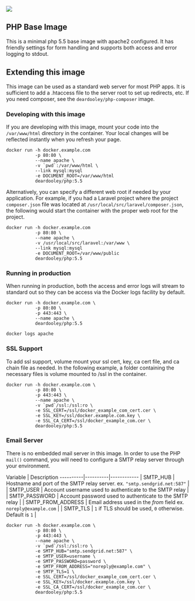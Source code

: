 [![](https://badge.imagelayers.io/deardooley/php:5.6.svg)](https://imagelayers.io/?images=deardooley/php:5.6 'Get your own badge on imagelayers.io')

## PHP Base Image

This is a minimal php 5.5 base image with apache2 configured. It has friendly settings for form handling and supports both access and error logging to stdout.

## Extending this image

This image can be used as a standard web server for most PHP apps. It is sufficient to add a .htaccess file to
the server root to set up redirects, etc. If you need composer, see the `deardooley/php-composer` image.

### Developing with this image

If you are developing with this image, mount your code into the `/var/www/html` directory in the container. Your local changes will be reflected instantly when you refresh your page.

```
docker run -h docker.example.com
           -p 80:80 \
           --name apache \
           -v `pwd`:/var/www/html \
           --link mysql:mysql
           -e DOCUMENT_ROOT=/var/www/html
           deardooley/php:5.5
```

Alternatively, you can specify a different web root if needed by your application. For example, if you had a Laravel project where the project `composer.json` file was located at `/usr/local/src/laravel/composer.json`, the following would start the container with the proper web root for the project.

```
docker run -h docker.example.com
           -p 80:80 \
           --name apache \
           -v /usr/local/src/laravel:/var/www \
           --link mysql:mysql
           -e DOCUMENT_ROOT=/var/www/public
           deardooley/php:5.5
```

### Running in production

When running in production, both the access and error logs will stream to standard out so they can be access via the Docker logs facility by default.

```
docker run -h docker.example.com \
           -p 80:80 \
           -p 443:443 \
           --name apache \
           deardooley/php:5.5

docker logs apache
```

### SSL Support

To add ssl support, volume mount your ssl cert, key, ca cert file, and ca chain file as needed. In the following example, a folder containing the necessary files is volume mounted to /ssl in the container.

```
docker run -h docker.example.com \
           -p 80:80 \
           -p 443:443 \
           --name apache \
           -v `pwd`/ssl:/ssl:ro \
           -e SSL_CERT=/ssl/docker_example_com_cert.cer \
           -e SSL_KEY=/ssl/docker.example.com.key \
           -e SSL_CA_CERT=/ssl/docker_example_com.cer \
           deardooley/php:5.5
```

### Email Server

There is no embedded mail server in this image. In order to use the PHP `mail()` command, you will need to configure a SMTP relay server through your environment.

Variable | Description
----------|----------|------------
| SMTP_HUB | Hostname and port of the SMTP relay server. ex. `"smtp.sendgrid.net:587"` |
| SMTP_USER | Account username used to authenticate to the SMTP relay |
| SMTP_PASSWORD | Account password used to authenticate to the SMTP relay |
| SMTP_FROM_ADDRESS | Email address used in the *from* field ex. `noreply@example.com` |
| SMTP_TLS | `1` if TLS should be used, `0` otherwise. Default is `1` |

```
docker run -h docker.example.com \
           -p 80:80 \
           -p 443:443 \
           --name apache \
           -v `pwd`/ssl:/ssl:ro \
           -e SMTP_HUB="smtp.sendgrid.net:587" \
           -e SMTP_USER=username \
           -e SMTP_PASSWORD=password \
           -e SMTP_FROM_ADDRESS="noreply@example.com" \
           -e SMTP_TLS=1 \
           -e SSL_CERT=/ssl/docker_example_com_cert.cer \
           -e SSL_KEY=/ssl/docker.example.com.key \
           -e SSL_CA_CERT=/ssl/docker_example_com.cer \
           deardooley/php:5.5
```
